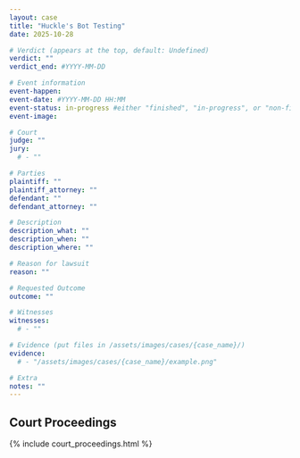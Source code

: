 ```yaml
---
layout: case
title: "Huckle's Bot Testing"
date: 2025-10-28

# Verdict (appears at the top, default: Undefined)
verdict: ""
verdict_end: #YYYY-MM-DD

# Event information
event-happen: 
event-date: #YYYY-MM-DD HH:MM
event-status: in-progress #either "finished", "in-progress", or "non-finished"
event-image: 

# Court
judge: ""
jury:
  # - ""

# Parties
plaintiff: ""
plaintiff_attorney: ""
defendant: ""
defendant_attorney: ""

# Description
description_what: ""
description_when: ""
description_where: ""

# Reason for lawsuit
reason: ""

# Requested Outcome
outcome: ""

# Witnesses
witnesses:
  # - ""

# Evidence (put files in /assets/images/cases/{case_name}/)
evidence:
  # - "/assets/images/cases/{case_name}/example.png"

# Extra
notes: ""
---
```


## Court Proceedings

{% include court_proceedings.html %}

